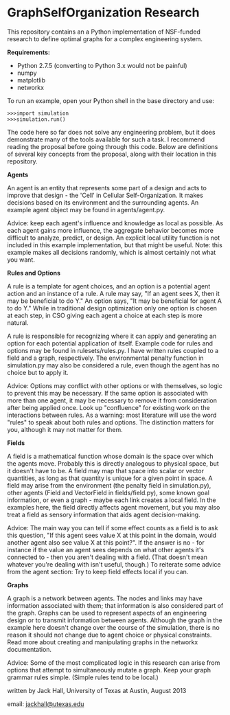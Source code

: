 GraphSelfOrganization Research
==============================

This repository contains an a Python implementation of NSF-funded research to define optimal graphs for a complex engineering system.


**Requirements:**

* Python 2.7.5 (converting to Python 3.x would not be painful)
* numpy
* matplotlib
* networkx

To run an example, open your Python shell in the base directory and use:

    >>>import simulation
    >>>simulation.run()

The code here so far does not solve any engineering problem, but it does demonstrate many of the tools available for such a task. I recommend reading the proposal before going through this code. Below are definitions of several key concepts from the proposal, along with their location in this repository. 


**Agents**

An agent is an entity that represents some part of a design and acts to improve that design - the 'Cell' in Cellular Self-Organization. It makes decisions based on its environment and the surrounding agents. An example agent object may be found in agents/agent.py. 

Advice: keep each agent's influence and knowledge as local as possible. As each agent gains more influence, the aggregate behavior becomes more difficult to analyze, predict, or design. An explicit local utility function is not included in this example implementation, but that might be useful. Note: this example makes all decisions randomly, which is almost certainly not what you want. 


**Rules and Options**

A rule is a template for agent choices, and an option is a potential agent action and an instance of a rule. A rule may say, "If an agent sees X, then it may be beneficial to do Y." An option says, "It may be beneficial for agent A to do Y." While in traditional design optimization only one option is chosen at each step, in CSO giving each agent a choice at each step is more natural. 

A rule is responsible for recognizing where it can apply and generating an option for each potential application of itself. Example code for rules and options may be found in rulesets/rules.py. I have written rules coupled to a field and a graph, respectively. The environmental penalty function in simulation.py may also be considered a rule, even though the agent has no choice but to apply it. 

Advice: Options may conflict with other options or with themselves, so logic to prevent this may be necessary. If the same option is associated with more than one agent, it may be necessary to remove it from consideration after being applied once. Look up "confluence" for existing work on the interactions between rules. As a warning: most literature will use the word "rules" to speak about both rules and options. The distinction matters for you, although it may not matter for them. 


**Fields**

A field is a mathematical function whose domain is the space over which the agents move. Probably this is directly analogous to physical space, but it doesn't have to be. A field may map that space into scalar or vector quantities, as long as that quantity is unique for a given point in space. A field may arise from the environment (the penalty field in simulation.py), other agents (Field and VectorField in fields/field.py), some known goal information, or even a graph - maybe each link creates a local field. In the examples here, the field directly affects agent movement, but you may also treat a field as sensory information that aids agent decision-making. 

Advice: The main way you can tell if some effect counts as a field is to ask this question, "If this agent sees value X at this point in the domain, would another agent also see value X at this point?". If the answer is no - for instance if the value an agent sees depends on what other agents it's connected to - then you aren't dealing with a field. (That doesn't mean whatever you're dealing with isn't useful, though.) To reiterate some advice from the agent section: Try to keep field effects local if you can. 


**Graphs**

A graph is a network between agents. The nodes and links may have information associated with them; that information is also considered part of the graph. Graphs can be used to represent aspects of an engineering design or to transmit information between agents. Although the graph in the example here doesn't change over the course of the simulation, there is no reason it should not change due to agent choice or physical constraints. Read more about creating and manipulating graphs in the networkx documentation. 

Advice: Some of the most complicated logic in this research can arise from options that attempt to simultaneously mutate a graph. Keep your graph grammar rules simple. (Simple rules tend to be local.)


written by Jack Hall, University of Texas at Austin, August 2013

email: jackhall@utexas.edu

